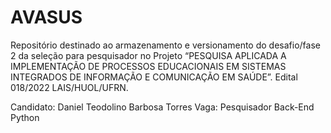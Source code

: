 # AVASUS
Repositório destinado ao armazenamento e versionamento do desafio/fase 2 da seleção para pesquisador no Projeto “PESQUISA APLICADA A IMPLEMENTAÇÃO DE PROCESSOS EDUCACIONAIS EM SISTEMAS INTEGRADOS DE INFORMAÇÃO E COMUNICAÇÃO EM SAÚDE”. Edital 018/2022 LAIS/HUOL/UFRN.

Candidato: Daniel Teodolino Barbosa Torres
Vaga: Pesquisador Back-End Python
